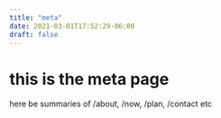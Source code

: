 ```yaml
---
title: "meta"
date: 2021-03-01T17:52:29-06:00
draft: false
---
```


# this is the meta page

here be summaries of /about, /now, /plan, /contact etc
